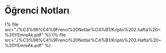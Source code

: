 # Öğrenci Notları

<!--Index-->

{% file src="./%C3%96%C4%9Frenci%20Notlar%C4%B1/Kripto%202.hafta%20~%20YEmreAk.pdf" %}
{% file src="./%C3%96%C4%9Frenci%20Notlar%C4%B1/Kripto%203.Hafta%20~%20YEmreAk.pdf" %}

<!--Index-->
